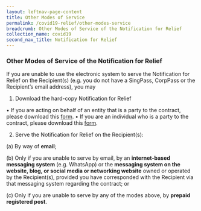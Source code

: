 ```yaml
---
layout: leftnav-page-content
title: Other Modes of Service
permalink: /covid19-relief/other-modes-service
breadcrumb: Other Modes of Service of the Notification for Relief
collection_name: covid19
second_nav_title: Notification for Relief
---
```

### Other Modes of Service of the Notification for Relief ### 
If you are unable to use the electronic system to serve the Notification for Relief on the Recipient(s) (e.g. you do not have a SingPass, CorpPass or the Recipient’s email address), you may 

1.	Download the hard-copy Notification for Relief

•	If you are acting on behalf of an entity that is a party to the contract, please download this [form](https://www.mlaw.gov.sg/files/covid19-forms/Form-1-Entity.pdf).
•	If you are an individual who is a party to the contract, please download this [form](https://www.mlaw.gov.sg/files/covid19-forms/Form-1-individual.pdf).  

2. Serve the Notification for Relief on the Recipient(s): 

(a)	 By way of **email**; 

(b)	 Only if you are unable to serve by email, by an **internet-based messaging system** (e.g. WhatsApp) or the **messaging system on the website, blog, or social media or networking website** owned or operated by the Recipient(s), provided you have corresponded with the Recipient via that messaging system regarding the contract; or

(c)	 Only if you are unable to serve by any of the modes above, by **prepaid registered post**.
